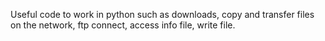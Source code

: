 Useful code to work in python such as downloads, copy and transfer files on the network, ftp connect, access info file, write file.
